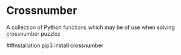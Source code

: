 # Crossnumber
A collection of Python functions which may be of use when solving crossnumber puzzles

##Installation
pip3 install crossnumber
